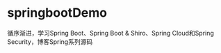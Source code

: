 # springbootDemo
循序渐进，学习Spring Boot、Spring Boot &amp; Shiro、Spring Cloud和Spring Security，博客Spring系列源码
